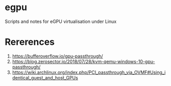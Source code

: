 # egpu
Scripts and notes for eGPU virtualisation under Linux

# Rererences

1. https://bufferoverflow.io/gpu-passthrough/
2. https://blog.zerosector.io/2018/07/28/kvm-qemu-windows-10-gpu-passthrough/
3. https://wiki.archlinux.org/index.php/PCI_passthrough_via_OVMF#Using_identical_guest_and_host_GPUs

